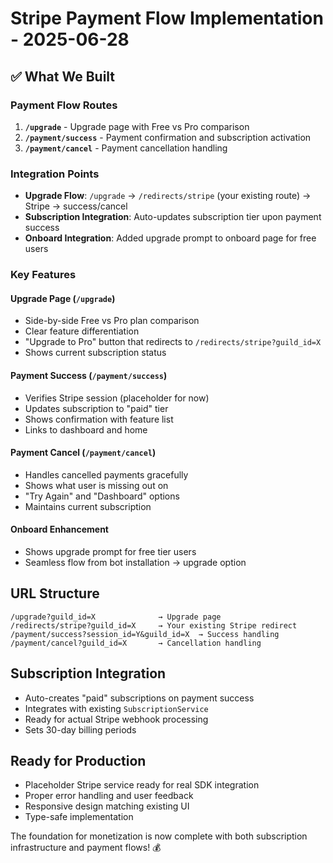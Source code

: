 # Stripe Payment Flow Implementation - 2025-06-28

## ✅ What We Built

### **Payment Flow Routes**

1. **`/upgrade`** - Upgrade page with Free vs Pro comparison
2. **`/payment/success`** - Payment confirmation and subscription activation
3. **`/payment/cancel`** - Payment cancellation handling

### **Integration Points**

- **Upgrade Flow**: `/upgrade` → `/redirects/stripe` (your existing route) → Stripe → success/cancel
- **Subscription Integration**: Auto-updates subscription tier upon payment success
- **Onboard Integration**: Added upgrade prompt to onboard page for free users

### **Key Features**

#### **Upgrade Page (`/upgrade`)**

- Side-by-side Free vs Pro plan comparison
- Clear feature differentiation
- "Upgrade to Pro" button that redirects to `/redirects/stripe?guild_id=X`
- Shows current subscription status

#### **Payment Success (`/payment/success`)**

- Verifies Stripe session (placeholder for now)
- Updates subscription to "paid" tier
- Shows confirmation with feature list
- Links to dashboard and home

#### **Payment Cancel (`/payment/cancel`)**

- Handles cancelled payments gracefully
- Shows what user is missing out on
- "Try Again" and "Dashboard" options
- Maintains current subscription

#### **Onboard Enhancement**

- Shows upgrade prompt for free tier users
- Seamless flow from bot installation → upgrade option

## **URL Structure**

```
/upgrade?guild_id=X              → Upgrade page
/redirects/stripe?guild_id=X     → Your existing Stripe redirect
/payment/success?session_id=Y&guild_id=X  → Success handling
/payment/cancel?guild_id=X       → Cancellation handling
```

## **Subscription Integration**

- Auto-creates "paid" subscriptions on payment success
- Integrates with existing `SubscriptionService`
- Ready for actual Stripe webhook processing
- Sets 30-day billing periods

## **Ready for Production**

- Placeholder Stripe service ready for real SDK integration
- Proper error handling and user feedback
- Responsive design matching existing UI
- Type-safe implementation

The foundation for monetization is now complete with both subscription infrastructure and payment flows! 💰
